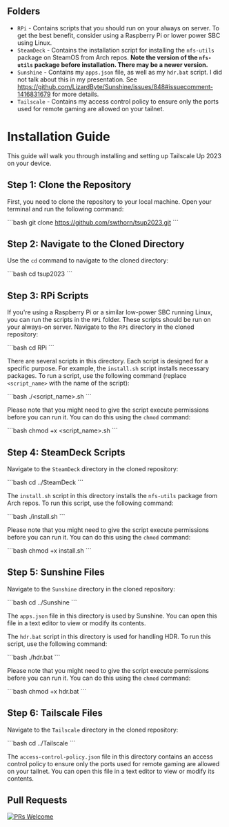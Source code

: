 ## Folders
- `RPi` - Contains scripts that you should run on your always on server. To get the best benefit, consider using a Raspberry Pi or lower power SBC using Linux.
- `SteamDeck` - Contains the installation script for installing the `nfs-utils` package on SteamOS from Arch repos. **Note the version of the `nfs-utils` package before installation. There may be a newer version.**
- `Sunshine` - Contains my `apps.json` file, as well as my `hdr.bat` script. I did not talk about this in my presentation. See https://github.com/LizardByte/Sunshine/issues/848#issuecomment-1416831679 for more details.
- `Tailscale` - Contains my access control policy to ensure only the ports used for remote gaming are allowed on your tailnet.

# Installation Guide

This guide will walk you through installing and setting up Tailscale Up 2023 on your device.

## Step 1: Clone the Repository

First, you need to clone the repository to your local machine. Open your terminal and run the following command:

\`\`\`bash
git clone https://github.com/swthorn/tsup2023.git
\`\`\`

## Step 2: Navigate to the Cloned Directory

Use the `cd` command to navigate to the cloned directory:

\`\`\`bash
cd tsup2023
\`\`\`

## Step 3: RPi Scripts

If you're using a Raspberry Pi or a similar low-power SBC running Linux, you can run the scripts in the `RPi` folder. These scripts should be run on your always-on server. Navigate to the `RPi` directory in the cloned repository:

\`\`\`bash
cd RPi
\`\`\`

There are several scripts in this directory. Each script is designed for a specific purpose. For example, the `install.sh` script installs necessary packages. To run a script, use the following command (replace `<script_name>` with the name of the script):

\`\`\`bash
./<script_name>.sh
\`\`\`

Please note that you might need to give the script execute permissions before you can run it. You can do this using the `chmod` command:

\`\`\`bash
chmod +x <script_name>.sh
\`\`\`

## Step 4: SteamDeck Scripts

Navigate to the `SteamDeck` directory in the cloned repository:

\`\`\`bash
cd ../SteamDeck
\`\`\`

The `install.sh` script in this directory installs the `nfs-utils` package from Arch repos. To run this script, use the following command:

\`\`\`bash
./install.sh
\`\`\`

Please note that you might need to give the script execute permissions before you can run it. You can do this using the `chmod` command:

\`\`\`bash
chmod +x install.sh
\`\`\`

## Step 5: Sunshine Files

Navigate to the `Sunshine` directory in the cloned repository:

\`\`\`bash
cd ../Sunshine
\`\`\`

The `apps.json` file in this directory is used by Sunshine. You can open this file in a text editor to view or modify its contents.

The `hdr.bat` script in this directory is used for handling HDR. To run this script, use the following command:

\`\`\`bash
./hdr.bat
\`\`\`

Please note that you might need to give the script execute permissions before you can run it. You can do this using the `chmod` command:

\`\`\`bash
chmod +x hdr.bat
\`\`\`

## Step 6: Tailscale Files

Navigate to the `Tailscale` directory in the cloned repository:

\`\`\`bash
cd ../Tailscale
\`\`\`

The `access-control-policy.json` file in this directory contains an access control policy to ensure only the ports used for remote gaming are allowed on your tailnet. You can open this file in a text editor to view or modify its contents.


## Pull Requests
[![PRs Welcome](https://img.shields.io/badge/PRs-welcome-brightgreen.svg?style=shields)](http://makeapullrequest.com)
